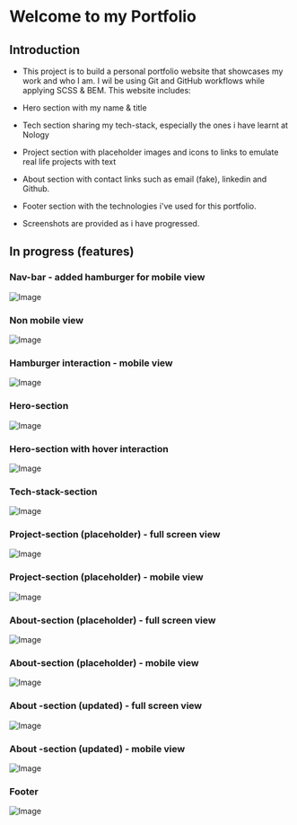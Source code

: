 # Welcome to my Portfolio

## Introduction

- This project is to build a personal portfolio website that showcases my work and who I am. I wil be using Git and GitHub workflows while applying SCSS & BEM. This website includes:

- Hero section with my name & title
- Tech section sharing my tech-stack, especially the ones i have learnt at Nology
- Project section with placeholder images and icons to links to emulate real life projects with text
- About section with contact links such as email (fake), linkedin and Github.
- Footer section with the technologies i've used for this portfolio.

- Screenshots are provided as i have progressed.

## In progress (features)

### Nav-bar - added hamburger for mobile view

![Image](https://github.com/user-attachments/assets/5ec77fe3-ae3f-4992-8833-bfc2f8853c63)

### Non mobile view

![Image](https://github.com/user-attachments/assets/97e86cdb-7cfb-4460-a1cd-c19a4620da0d)

### Hamburger interaction - mobile view

![Image](https://github.com/user-attachments/assets/3ddf48b3-6415-45b7-b4ed-b023c1b051d5)

### Hero-section

![Image](https://github.com/user-attachments/assets/6e73e332-9bfd-4e68-8c9e-711b8637bd1c)

### Hero-section with hover interaction

![Image](https://github.com/user-attachments/assets/56140213-ebb5-4930-bbe0-74c7420756f8)

### Tech-stack-section

![Image](https://github.com/user-attachments/assets/cf2397ea-ed3e-4970-82f5-fa3a0f0b7bd9)

### Project-section (placeholder) - full screen view

![Image](https://github.com/user-attachments/assets/0bb3c6ba-65a9-478a-9a02-495cff005427)

### Project-section (placeholder) - mobile view

![Image](https://github.com/user-attachments/assets/4399afc9-ac27-453c-825a-d4c835051664)

### About-section (placeholder) - full screen view

![Image](https://github.com/user-attachments/assets/21fefaf2-722c-4b0e-8651-39c9ce21c7c7)

### About-section (placeholder) - mobile view

![Image](https://github.com/user-attachments/assets/4a56c445-3312-4a1c-9606-68f2060457dd)

### About -section (updated) - full screen view

![Image](https://github.com/user-attachments/assets/1ae18b1b-d6d5-4a36-baf2-c1be76bb5072)

### About -section (updated) - mobile view

![Image](https://github.com/user-attachments/assets/ff78d44b-6932-402d-9dcd-147f8e820e9c)

### Footer

![Image](https://github.com/user-attachments/assets/5a9e4f24-f90e-493a-8bc4-1ce295fc56c7)
